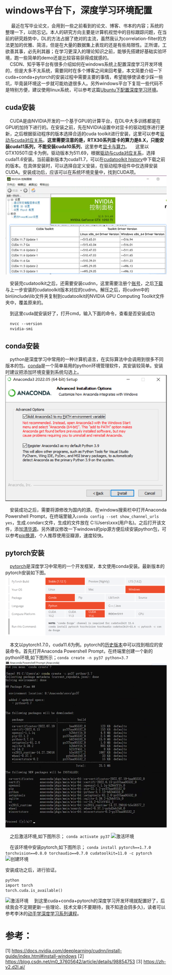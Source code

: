 ﻿# windows平台下，深度学习环境配置

&emsp; 最近在写毕业论文，会用到一些之前看到的论文、博客、书本的内容；系统的整理一下，以防忘记。本人的研究方向主要是计算机视觉中的目标跟踪问题，在当前的研究趋势中，DL的方法占据了绝对的主流，虽然我认为correlation-filter的方法更加的优雅、简洁，但是在大量的数据集上表现的还是有些局限性。正所谓，工欲善其事，必先利其器；在学习更深入的理论知识之前，能够先搭建好基础实验环境，跑一些简单的demo还是比较容易获得成就感的。  
&emsp;CSDN、知乎等平台有很多介绍如何在windows系统上配置深度学习开发环境的，但是大多不太系统，需要同时在多个博客之间来回考量，本文简要介绍一下cuda+conda+pytorch的安装过程中需要主要的事情，希望能够使读者少踩一些坑，毕竟装环境这一步就可能劝退很多人。另外windows平台下复现一些代码不是特别方便，建议使用linux系统，可以参考这篇[Ubuntu下配置深度学习环境](https://blog.csdn.net/m0_37412775/article/details/109355044)。

## cuda安装  

&emsp;CUDA是由NVIDIA开发的一个基于GPU的计算平台，在DL中大多训练都是在GPU的加持下进行的。在安装之前，先在NVIDIA设置中对显卡的驱动程序进行更新，之后根据驱动程序的版本选择合适的cuda toolkit进行安装，这里可以参考[驱动与cuda对应关系]( https://docs.nvidia.com/cuda/cuda-toolkit-release-notes/index.html)。**这里需要注意的是，RTX30系列显卡的算力是8.X，只能安装cuda11系列，不能安装cuda10系列**，这里参考[显卡与算力](https://developer.nvidia.com/cuda-gpus#compute)。
&emsp;这里以GTX1050Ti显卡为例，驱动版本为511.69，根据[驱动与cuda对应关系]( https://docs.nvidia.com/cuda/cuda-toolkit-release-notes/index.html)，选择cuda11.6安装。当前最新版本为cuda11.7，可以在[cudatoolkit history](https://developer.nvidia.com/cuda-toolkit-archive)中下载之前的版本。在具体安装时，可以选择自定义安装，在驱动程序组件中仅选择安装CUDA。安装成功后，应该可以在系统环境变量中，找到CUDA项。![显卡驱动与cudatoolkit对应关系]( https://raw.githubusercontent.com/kblittle/blog/main/img/pytorch-env-1-20220911/cudatoolkit-driver-version-20220911.png)

&emsp;安装完cudatoolkit之后，还需要安装cudnn，这里需要注册个[账号](https://developer.nvidia.com/rdp/cudnn-download)，之后[下载](https://developer.nvidia.com/rdp/cudnn-archive)与上一步安装的cudatoolkit版本对应的cudnn。解压之后，将cudnn中的bin\include\lib文件夹复制到cudatoolkit的NVIDIA GPU Computing Toolkit文件夹中，覆盖原来的。

&emsp;到这里cuda就安装好了，打开cmd，输入下面的命令，查看是否安装成功

      nvcc --version
      nvidia-smi


## conda安装
&emsp;python是深度学习中常用的一种计算机语言，在实际算法中会调用到很多不同版本的包。[conda](https://www.anaconda.com/)是一个简单易用的python环境管理软件，其安装较简单。安装时建议把添加环境变量到系统勾选上。
![添加环境变量到系统](https://raw.githubusercontent.com/kblittle/blog/main/img/pytorch-env-1-20220911/condasetup-1-20220911.png)

&emsp;安装成功之后，需要将源修改为国内的源。在windows搜索栏中打开Anaconda Powershell Prompt，在终端里输入```conda config --set show_channel_urls yes```，生成.condarc文件，生成的文件放在 C:\Users\xxx(用户名)。之后打开该文件，添加[清华源](https://mirror.tuna.tsinghua.edu.cn/help/anaconda/)。另外建议修改一下windows的pip源方便后续安装python包，可以参考[pip换源](https://blog.csdn.net/Artprog/article/details/75632723)，个人推荐使用豆瓣源，速度较快。

## pytorch安装
&emsp;[pytorch](https://pytorch.org/get-started/locally/)是深度学习中常用的一个开发框架，本文使用conda安装。最新版本的pytorch安装如下图。
![pytorch安装](https://raw.githubusercontent.com/kblittle/blog/main/img/pytorch-env-1-20220911/pytorch-1-20220911.png)

&emsp;本文以pytorch1.7.0，cuda11.6为例。pytorch的[历史版本](https://pytorch.org/get-started/previous-versions/)中可以找到相应的安装命令。首先打开Anaconda Powershell Prompt，在终端里创建一个新的python环境,如下图所示；```conda create -n py37 python=3.7```
![创建环境](https://raw.githubusercontent.com/kblittle/blog/main/img/pytorch-env-1-20220911/python-env-1-20220911.png)

&emsp;之后激活环境,如下图所示；
```conda activate py37```
![激活环境](https://raw.githubusercontent.com/kblittle/blog/main/img/pytorch-env-1-20220911/python-env-activate-1-20220911.png)

&emsp;在该环境中安装pytorch,如下图所示；
```conda install pytorch==1.7.0 torchvision==0.8.0 torchaudio==0.7.0 cudatoolkit=11.0 -c pytorch```
![创建环境](https://raw.githubusercontent.com/kblittle/blog/main/img/pytorch-env-1-20220911/pytorch-python-install-1-20220911.png)

安装成功之后，进行验证。

    python
    import torch
    torch.cuda.is_available()
![激活环境](https://raw.githubusercontent.com/kblittle/blog/main/img/pytorch-env-1-20220911/pytorch-python-verification-1-20220911.png)
&emsp;到这里cuda+conda+pytorch的深度学习开发环境就配置好了，后续我会不定期更新一些理论、技术文章(不要期待，我不知道会鸽多久)，读者可以参考李沐的[动手学深度学习系列课程](https://zh-v2.d2l.ai/)。


# 参考：
[1] https://docs.nvidia.com/deeplearning/cudnn/install-guide/index.html#install-windows
[2] https://blog.csdn.net/m0_37605642/article/details/98854753
[3] https://zh-v2.d2l.ai/

